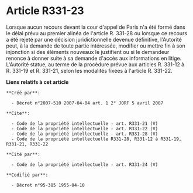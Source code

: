 # Article R331-23

Lorsque aucun recours devant la cour d'appel de Paris n'a été formé dans le délai prévu au premier alinéa de l'article R.
331-28 ou lorsque ce recours a été rejeté par une décision juridictionnelle devenue définitive, l'Autorité peut, à la demande
de toute partie intéressée, modifier ou mettre fin à son injonction si des éléments nouveaux le justifient ou si le demandeur
renonce à donner suite à sa demande d'accès aux informations en litige. L'Autorité statue, au terme de la procédure prévue
aux articles R. 331-12 à R. 331-19 et R. 331-21, selon les modalités fixées à l'article R. 331-22.

**Liens relatifs à cet article**

	**Créé par**:

	  - Décret n°2007-510 2007-04-04 art. 1 2° JORF 5 avril 2007

	**Cite**:

	  - Code de la propriété intellectuelle - art. R331-21 (V)
	  - Code de la propriété intellectuelle - art. R331-22 (V)
	  - Code de la propriété intellectuelle - art. R331-28 (V)
	  - Code de la propriété intellectuelle R331-28, R331-12 à R331-19, R331-21, R331-22

	**Cité par**:

	  - Code de la propriété intellectuelle - art. R331-24 (V)

	**Codifié par**:

	  - Décret n°95-385 1955-04-10
